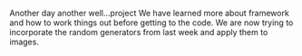Another day another well...project
We have learned more about framework and how to work things out before getting to the code.
We are now trying to incorporate the random generators from last week and apply them to images.
